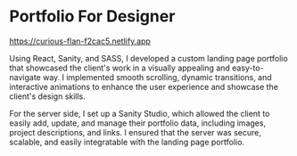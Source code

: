 # Portfolio For Designer
https://curious-flan-f2cac5.netlify.app

Using React, Sanity, and SASS, I developed a custom landing page portfolio that showcased the client's work in a visually appealing and easy-to-navigate way. I implemented smooth scrolling, dynamic transitions, and interactive animations to enhance the user experience and showcase the client's design skills.

For the server side, I set up a Sanity Studio, which allowed the client to easily add, update, and manage their portfolio data, including images, project descriptions, and links. I ensured that the server was secure, scalable, and easily integratable with the landing page portfolio.
